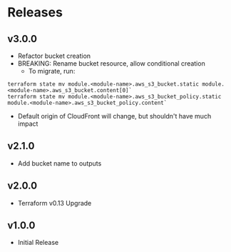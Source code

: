 # Releases

## v3.0.0

- Refactor bucket creation
- BREAKING: Rename bucket resource, allow conditional creation
  - To migrate, run:

```shell
terraform state mv module.<module-name>.aws_s3_bucket.static module.<module-name>.aws_s3_bucket.content[0]`
terraform state mv module.<module-name>.aws_s3_bucket_policy.static module.<module-name>.aws_s3_bucket_policy.content`
```

- Default origin of CloudFront will change, but shouldn't have much impact

## v2.1.0

- Add bucket name to outputs

## v2.0.0

- Terraform v0.13 Upgrade

## v1.0.0

- Initial Release
